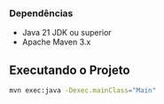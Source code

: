 ### Dependências

- Java 21 JDK ou superior
- Apache Maven 3.x


## Executando o Projeto

```bash
mvn exec:java -Dexec.mainClass="Main"
```
